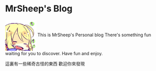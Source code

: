 # MrSheep's Blog
<img src="https://github.com/Mr-Sheep/Mr-Sheep.github.io/blob/master/icons/apple-touch-icon.png" width="100" hegiht="100" align=center />
This is MrSheep's Personal blog
There's something fun waiting for you to discover.
Have fun and enjoy.

這裏有一些稀奇古怪的東西
歡迎你來發現
